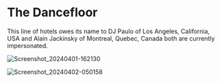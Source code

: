 
# The Dancefloor
This line of hotels owes its name to DJ Paulo of Los Angeles, California, USA and Alain Jackinsky of Montreal, Quebec, Canada both are currently impersonated.

![Screenshot_20240401-162130](https://github.com/9413d5ff2a0b4f237a264010b65350e7/TAG/assets/159488374/8f5e4f98-13f3-4886-8ea0-a5d1192b021e)

![Screenshot_20240402-050158](https://github.com/9413d5ff2a0b4f237a264010b65350e7/TAG/assets/159488374/dd6160a5-6596-433e-bf17-92772f475593)
